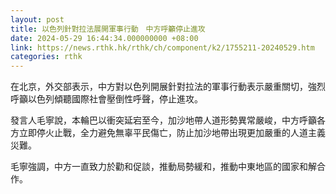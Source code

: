 ```yaml
---
layout: post
title: 以色列針對拉法展開軍事行動　中方呼籲停止進攻
date: 2024-05-29 16:44:34.000000000 +08:00
link: https://news.rthk.hk/rthk/ch/component/k2/1755211-20240529.htm
categories: rthk
---
```


在北京，外交部表示，中方對以色列開展針對拉法的軍事行動表示嚴重關切，強烈呼籲以色列傾聽國際社會壓倒性呼聲，停止進攻。 

發言人毛寧說，本輪巴以衝突延宕至今，加沙地帶人道形勢異常嚴峻，中方呼籲各方立即停火止戰，全力避免無辜平民傷亡，防止加沙地帶出現更加嚴重的人道主義災難。

毛寧強調，中方一直致力於勸和促談，推動局勢緩和，推動中東地區的國家和解合作。
